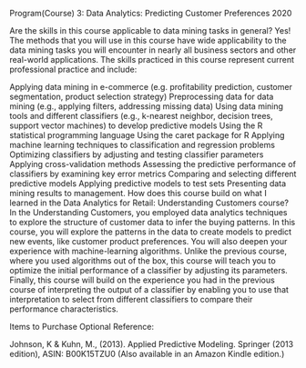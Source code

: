 Program(Course) 3: Data Analytics: Predicting Customer Preferences 2020

Are the skills in this course applicable to data mining tasks in general?
Yes! The methods that you will use in this course have wide applicability to the data mining tasks you will encounter in nearly all business sectors and other real-world applications. The skills practiced in this course represent current professional practice and include:

Applying data mining in e-commerce (e.g. profitability prediction, customer segmentation, product selection strategy)
Preprocessing data for data mining (e.g., applying filters, addressing missing data)
Using data mining tools and different classifiers (e.g., k-nearest neighbor, decision trees, support vector machines) to develop predictive models
Using the R statistical programming language
Using the caret package for R
Applying machine learning techniques to classification and regression problems
Optimizing classifiers by adjusting and testing classifier parameters
Applying cross-validation methods
Assessing the predictive performance of classifiers by examining key error metrics
Comparing and selecting different predictive models
Applying predictive models to test sets
Presenting data mining results to management.
How does this course build on what I learned in the Data Analytics for Retail: Understanding Customers course?
In the Understanding Customers, you employed data analytics techniques to explore the structure of customer data to infer the buying patterns. In this course, you will explore the patterns in the data to create models to predict new events, like customer product preferences. You will also deepen your experience with machine-learning algorithms. Unlike the previous course, where you used algorithms out of the box, this course will teach you to optimize the initial performance of a classifier by adjusting its parameters. Finally, this course will build on the experience you had in the previous course of interpreting the output of a classifier by enabling you to use that interpretation to select from different classifiers to compare their performance characteristics.

Items to Purchase
Optional Reference:

Johnson, K & Kuhn, M., (2013). Applied Predictive Modeling. Springer (2013 edition), ASIN: B00K15TZU0 (Also available in an Amazon Kindle edition.)
